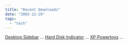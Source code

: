 ```yaml
---
title: "Recent Downloads"
date: "2003-12-29"
tags: 
  - "tech"
---
```


[Desktop Sidebar](http://www.pcworld.com/downloads/file_download/0,fid,23032,fileidx,1,00.asp "PCWorld.com - Desktop Sidebar v1.03 Build 48") ... [Hard Disk Indicator](http://www.pcworld.com/downloads/file_description/0,fid,23027,00.asp) ... [XP Powertoys](http://www.microsoft.com/windowsxp/pro/downloads/powertoys.asp) ...
